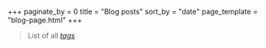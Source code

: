 +++
paginate_by = 0
title = "Blog posts"
sort_by = "date"
page_template = "blog-page.html"
+++

> List of all *[tags](/tags)*